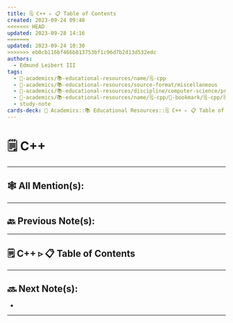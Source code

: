 ```yaml
---
title: 🗒️ C++ ▹ 📋 Table of Contents
created: 2023-09-24 09:48
<<<<<<< HEAD
updated: 2023-09-28 14:16
=======
updated: 2023-09-24 10:30
>>>>>>> eb0cb116bf466b813753bf1c96d7b2d13d532edc
authors:
  - Edmund Leibert III
tags:
  - 🔴-academics/📚-educational-resources/name/🗒️-cpp
  - 🔴-academics/📚-educational-resources/source-format/miscellaneous
  - 🔴-academics/📚-educational-resources/discipline/computer-science/programming-language/cpp
  - 🔴-academics/📚-educational-resources/name/🗒️-cpp/🔖-bookmark/🗒️-cpp/🗒️-cpp-▹-📋-table-of-contents
  - study-note
cards-deck: 🔴 Academics::📚 Educational Resources::🗒️ C++ ▹ 📋 Table of Contents
---
```


# 🗒️ C++

---

## 🕸️ All Mention(s): 

---

## 🔙 Previous Note(s):

---

## 🗒️ C++ ▹ 📋 Table of Contents

---

## 🔜 Next Note(s):
- 

---

